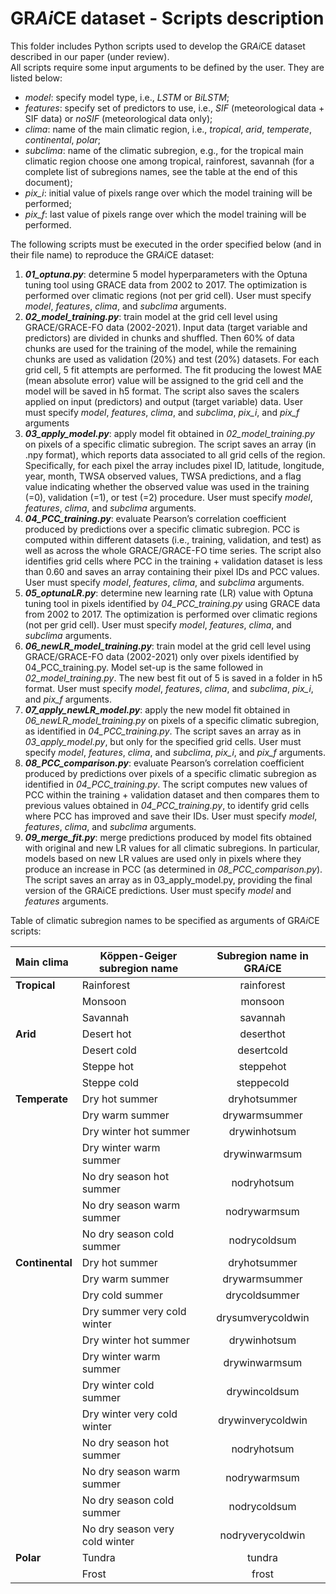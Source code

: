 # GR*Ai*CE dataset - Scripts description

This folder includes Python scripts used to develop the GR*Ai*CE dataset described in our paper (under review).  
All scripts require some input arguments to be defined by the user. They are listed below:

-	_model_: specify model type, i.e., _LSTM_ or _BiLSTM_;
-	_features_: specify set of predictors to use, i.e., _SIF_ (meteorological data + SIF data) or _noSIF_ (meteorological data only);
-	_clima_: name of the main climatic region, i.e., _tropical_, _arid_, _temperate_, _continental_, _polar_;
-	_subclima_: name of the climatic subregion, e.g., for the tropical main climatic region choose one among tropical, rainforest, savannah (for a complete list of subregions names, see the table at the end of this document);
-	_pix_i_: initial value of pixels range over which the model training will be performed;
-	_pix_f_: last value of pixels range over which the model training will be performed.

The following scripts must be executed in the order specified below (and in their file name) to reproduce the GR*Ai*CE dataset:

1.	_**01_optuna.py**_: determine 5 model hyperparameters with the Optuna tuning tool using GRACE data from 2002 to 2017. The optimization is performed over climatic regions (not per grid cell). User must specify _model_, _features_, _clima_, and _subclima_ arguments.  
2.	_**02_model_training.py**_: train model at the grid cell level using GRACE/GRACE-FO data (2002-2021). Input data (target variable and predictors) are divided in chunks and shuffled. Then 60% of data chunks are used for the training of the model, while the remaining chunks are used as validation (20%) and test (20%) datasets. For each grid cell, 5 fit attempts are performed. The fit producing the lowest MAE (mean absolute error) value will be assigned to the grid cell and the model will be saved in h5 format. The script also saves the scalers applied on input (predictors) and output (target variable) data. User must specify _model_, _features_, _clima_, and _subclima_, _pix_i_, and _pix_f_ arguments
3.	_**03_apply_model.py**_: apply model fit obtained in _02_model_training.py_ on pixels of a specific climatic subregion. The script saves an array (in .npy format), which reports data associated to all grid cells of the region. Specifically, for each pixel the array includes pixel ID, latitude, longitude, year, month, TWSA observed values, TWSA predictions, and a flag value indicating whether the observed value was used in the training (=0), validation (=1), or test (=2) procedure. User must specify _model_, _features_, _clima_, and _subclima_ arguments.  
4.	_**04_PCC_training.py**_: evaluate Pearson’s correlation coefficient produced by predictions over a specific climatic subregion. PCC is computed within different datasets (i.e., training, validation, and test) as well as across the whole GRACE/GRACE-FO time series. The script also identifies grid cells where PCC in the training + validation dataset is less than 0.60 and saves an array containing their pixel IDs and PCC values. User must specify _model_, _features_, _clima_, and _subclima_ arguments.  
5.	_**05_optunaLR.py**_: determine new learning rate (LR) value with Optuna tuning tool in pixels identified by _04_PCC_training.py_ using GRACE data from 2002 to 2017. The optimization is performed over climatic regions (not per grid cell). User must specify _model_, _features_, _clima_, and _subclima_ arguments.  
6.	_**06_newLR_model_training.py**_: train model at the grid cell level using GRACE/GRACE-FO data (2002-2021) only over pixels identified by 04_PCC_training.py. Model set-up is the same followed in _02_model_training.py_. The new best fit out of 5 is saved in a folder in h5 format. User must specify _model_, _features_, _clima_, and _subclima_, _pix_i_, and _pix_f_ arguments.    
7.	_**07_apply_newLR_model.py**_: apply the new model fit obtained in _06_newLR_model_training.py_ on pixels of a specific climatic subregion, as identified in _04_PCC_training.py_. The script saves an array as in _03_apply_model.py_, but only for the specified grid cells. User must specify _model_, _features_, _clima_, and _subclima_, _pix_i_, and _pix_f_ arguments.  
8.	_**08_PCC_comparison.py**_: evaluate Pearson’s correlation coefficient produced by predictions over pixels of a specific climatic subregion as identified in _04_PCC_training.py_. The script computes new values of PCC within the training + validation dataset and then compares them to previous values obtained in _04_PCC_training.py_, to identify grid cells where PCC has improved and save their IDs. User must specify _model_, _features_, _clima_, and _subclima_ arguments.  
9.	_**09_merge_fit.py**_: merge predictions produced by model fits obtained with original and new LR values for all climatic subregions. In particular, models based on new LR values are used only in pixels where they produce an increase in PCC (as determined in _08_PCC_comparison.py_). The script saves an array as in 03_apply_model.py, providing the final version of the GRAiCE predictions. User must specify _model_ and _features_ arguments.

Table of climatic subregion names to be specified as arguments of GR*Ai*CE scripts:

|Main clima           |Köppen-Geiger subregion name     |Subregion name in GR*Ai*CE           |
|:---|---|:---:|
|**Tropical**         |Rainforest                       |rainforest                           |
|                     |Monsoon                          |monsoon                              |
|                     |Savannah                         |savannah                             |
|**Arid**             |Desert hot                       |deserthot                            |
|                     |Desert cold                      |desertcold                           |
|                     |Steppe hot                       |steppehot                            |
|                     |Steppe cold                      |steppecold                           |
|**Temperate**        |Dry hot summer                   |dryhotsummer                         |
|                     |Dry warm summer                  |drywarmsummer                        |
|                     |Dry winter hot summer            |drywinhotsum                         |
|                     |Dry winter warm summer           |drywinwarmsum                        |
|                     |No dry season hot summer         |nodryhotsum                          |
|                     |No dry season warm summer        |nodrywarmsum                         |
|                     |No dry season cold summer        |nodrycoldsum                         |
|**Continental**      |Dry hot summer                   |dryhotsummer                         |
|                     |Dry warm summer                  |drywarmsummer                        |
|                     |Dry cold summer                  |drycoldsummer                        |
|                     |Dry summer very cold winter      |drysumverycoldwin                    |
|                     |Dry winter hot summer            |drywinhotsum                         |
|                     |Dry winter warm summer           |drywinwarmsum                        |
|                     |Dry winter cold summer           |drywincoldsum                        |
|                     |Dry winter very cold winter      |drywinverycoldwin                    |
|                     |No dry season hot summer         |nodryhotsum                          |
|                     |No dry season warm summer        |nodrywarmsum                         |
|                     |No dry season cold summer        |nodrycoldsum                         |
|                     |No dry season very cold winter   |nodryverycoldwin                     |
|**Polar**            |Tundra                           |tundra                               |
|                     |Frost                            |frost                                |
